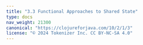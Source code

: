 ```yaml
---
title: "3.3 Functional Approaches to Shared State"
type: docs
nav_weight: 21300
canonical: "https://clojureforjava.com/10/2/1/3"
license: "© 2024 Tokenizer Inc. CC BY-NC-SA 4.0"
---
```

